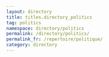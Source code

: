 ```yaml
---
layout: directory
title: titles.directory_politics
tag: politics
namespace: directory/politics
permalink: /directory/politics/
permalink_fr: /repertoire/politique/
category: directory
---
```


